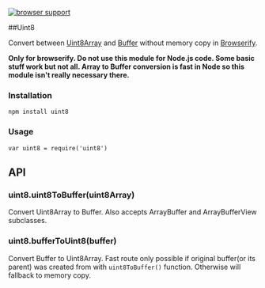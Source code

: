 [![browser support](https://ci.testling.com/tonistiigi/uint8.png)](https://ci.testling.com/tonistiigi/uint8)

##Uint8

Convert between [Uint8Array](https://developer.mozilla.org/en-US/docs/JavaScript/Typed_arrays/Uint8Array) and [Buffer](http://nodejs.org/api/buffer.html) without memory copy in [Browserify](https://github.com/substack/node-browserify).

**Only for browserify. Do not use this module for Node.js code. Some basic stuff work but not all. Array to Buffer conversion is fast in Node so this module isn't really necessary there.**

### Installation

```
npm install uint8
```

### Usage

```
var uint8 = require('uint8')
```

## API

### uint8.uint8ToBuffer(uint8Array)

Convert Uint8Array to Buffer.
Also accepts ArrayBuffer and ArrayBufferView subclasses.

### uint8.bufferToUint8(buffer)

Convert Buffer to Uint8Array.
Fast route only possible if original buffer(or its parent) was created from with `uint8ToBuffer()` function. Otherwise will fallback to memory copy.
